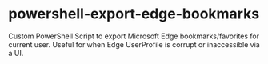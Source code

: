 # powershell-export-edge-bookmarks
Custom PowerShell Script to export Microsoft Edge bookmarks/favorites for current user. Useful for when Edge UserProfile is corrupt or inaccessible via a UI.
